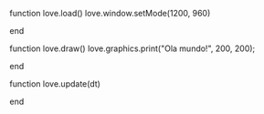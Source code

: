 function love.load()
    love.window.setMode(1200, 960) 
   

end


function love.draw()
    love.graphics.print("Ola mundo!", 200, 200);
    

end

function love.update(dt)

end